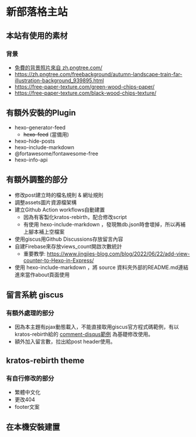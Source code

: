 <!-- 這份檔案中，所有連結到本站的連結網址，請都添入寫死含主域名字串 -->
<!-- 此文件會同步給 /about 關於本站頁面使用 -->

新部落格主站
===

## 本站有使用的素材
### 背景
* <a href='https://zh.pngtree.com/freebackground/light-snow-landscape-train-illustration-background_967224.html'>免費的背景照片來自 zh.pngtree.com/</a>
* <https://zh.pngtree.com/freebackground/autumn-landscape-train-far-illustration-background_939895.html>
* <https://free-paper-texture.com/green-wood-chips-paper/>
* <https://free-paper-texture.com/black-wood-chips-texture/>


## 有額外安裝的Plugin
* hexo-generator-feed
    * ~~hexo-feed~~ (當備用)
* hexo-hide-posts
* hexo-include-markdown
* @fortawesome/fontawesome-free
* hexo-info-api

## 有額外調整的部分

* 修改post建立時的檔名規則 & 網址規則
* 調整assets圖片資源檔架構
* 建立Github Action workflows自動建置
    * 因為有客製化kratos-rebirth，配合修改script
    * 有使用 hexo-include-markdown ，發現無db.json時會壞掉，所以再補上腳本補上空檔案
* 使用giscus用Github Discussions存放留言內容
* 自建Firebase來存放views_count開啟次數統計
    * 重要教學: <https://www.jingjies-blog.com/blog/2022/06/22/add-view-counter-to-Hexo-in-Express/>
* 使用 hexo-include-markdown ，將 source 資料夾外部的README.md連結進來當作about頁面使用

## 留言系統 giscus
### 有額外處理的部分
* 因為本主題有pjax動態載入，不能直接取用giscus官方程式碼範例，有以kratos-rebirth給的 [comment-disqus範例](https://eco.krt.moe/posts/comment-disqus/) 為基礎修改使用。
* 額外加入留言數，拉出給post header使用。

## kratos-rebirth theme
### 有自行修改的部分
* 繁體中文化
* 更改404
* footer文案

## 在本機安裝建置
